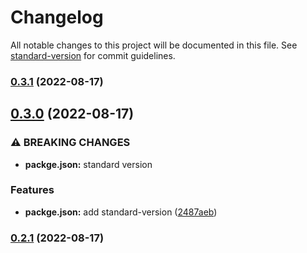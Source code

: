 # Changelog

All notable changes to this project will be documented in this file. See [standard-version](https://github.com/conventional-changelog/standard-version) for commit guidelines.

### [0.3.1](https://github.com/morningClock/vue-standard-demo/compare/v0.3.0...v0.3.1) (2022-08-17)

## [0.3.0](https://github.com/morningClock/vue-standard-demo/compare/v0.2.1...v0.3.0) (2022-08-17)


### ⚠ BREAKING CHANGES

* **packge.json:** standard version

### Features

* **packge.json:** add standard-version ([2487aeb](https://github.com/morningClock/vue-standard-demo/commit/2487aeb52d0c06c941b86bdfa31df539c7a6527a))

### [0.2.1](https://github.com/morningClock/vue-standard-demo/compare/v0.2.0...v0.2.1) (2022-08-17)
